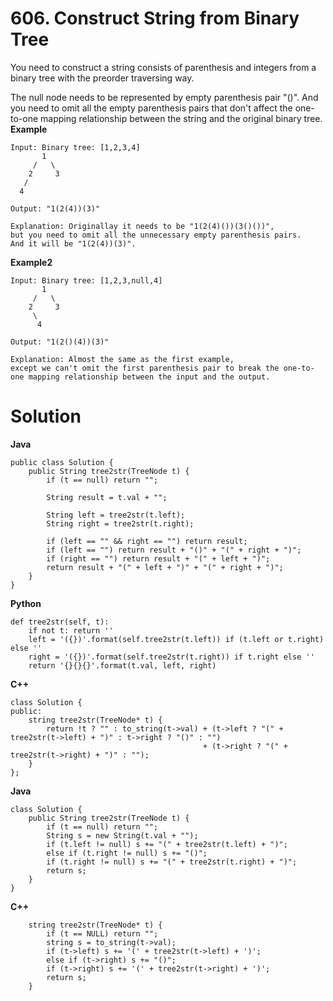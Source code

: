 # 606. Construct String from Binary Tree
You need to construct a string consists of parenthesis and integers from a binary tree with the preorder traversing way.

The null node needs to be represented by empty parenthesis pair "()". And you need to omit all the empty parenthesis pairs that don't affect the one-to-one mapping relationship between the string and the original binary tree.
**Example**
```
Input: Binary tree: [1,2,3,4]
       1
     /   \
    2     3
   /    
  4     

Output: "1(2(4))(3)"

Explanation: Originallay it needs to be "1(2(4)())(3()())", 
but you need to omit all the unnecessary empty parenthesis pairs. 
And it will be "1(2(4))(3)".
```

**Example2**
```
Input: Binary tree: [1,2,3,null,4]
       1
     /   \
    2     3
     \  
      4 

Output: "1(2()(4))(3)"

Explanation: Almost the same as the first example, 
except we can't omit the first parenthesis pair to break the one-to-one mapping relationship between the input and the output.

```

# Solution
**Java**
```
public class Solution {
    public String tree2str(TreeNode t) {
        if (t == null) return "";
        
        String result = t.val + "";
        
        String left = tree2str(t.left);
        String right = tree2str(t.right);
        
        if (left == "" && right == "") return result;
        if (left == "") return result + "()" + "(" + right + ")";
        if (right == "") return result + "(" + left + ")";
        return result + "(" + left + ")" + "(" + right + ")";
    }
}
```

**Python**
```
def tree2str(self, t):
    if not t: return ''
    left = '({})'.format(self.tree2str(t.left)) if (t.left or t.right) else ''
    right = '({})'.format(self.tree2str(t.right)) if t.right else ''
    return '{}{}{}'.format(t.val, left, right)
```

**C++**
```
class Solution {
public:
    string tree2str(TreeNode* t) {
        return !t ? "" : to_string(t->val) + (t->left ? "(" + tree2str(t->left) + ")" : t->right ? "()" : "")
                                           + (t->right ? "(" + tree2str(t->right) + ")" : "");
    }
};
```

**Java**
```
class Solution {
    public String tree2str(TreeNode t) {
        if (t == null) return "";
        String s = new String(t.val + "");
        if (t.left != null) s += "(" + tree2str(t.left) + ")";
        else if (t.right != null) s += "()";
        if (t.right != null) s += "(" + tree2str(t.right) + ")";
        return s;
    }
}
```

**C++**
```
    string tree2str(TreeNode* t) {
        if (t == NULL) return "";
        string s = to_string(t->val);
        if (t->left) s += '(' + tree2str(t->left) + ')';
        else if (t->right) s += "()";
        if (t->right) s += '(' + tree2str(t->right) + ')';
        return s;
    }
```







